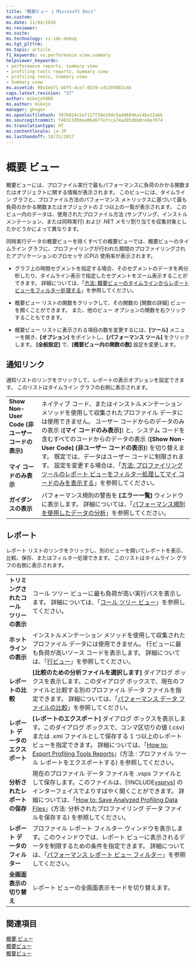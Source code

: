 ```yaml
---
title: "概要ビュー | Microsoft Docs"
ms.custom: 
ms.date: 11/04/2016
ms.reviewer: 
ms.suite: 
ms.technology: vs-ide-debug
ms.tgt_pltfrm: 
ms.topic: article
f1_keywords: vs.performance.view.summary
helpviewer_keywords:
- performance reports, summary view
- profiling tools reports, Summary view
- profiling tools, Summary view
- Summary view
ms.assetid: 98a1eb71-bbf5-4ce7-8559-cdc29f082c4b
caps.latest.revision: "37"
author: mikejo5000
ms.author: mikejo
manager: ghogen
ms.openlocfilehash: f07b924c5af117f39e19dc5add6046a14be22a6b
ms.sourcegitcommit: f40311056ea0b4677efcca74a285dbb0ce0e7974
ms.translationtype: HT
ms.contentlocale: ja-JP
ms.lasthandoff: 10/31/2017
---
```

# <a name="summary-view"></a>概要 ビュー
概要ビューには、プロファイル実行で最もパフォーマンスに負荷のかかる関数またはオブジェクトに関する情報が表示されます。 このビューには、タイムライン グラフと、プロファイル方法のパフォーマンス メトリックスに基づいて最も負荷のかかる関数またはオブジェクトの 2 つ以上の一覧が表示されます。 このビュー内のデータは、使用されたプロファイル方法 (サンプリング、インストルメンテーション、または同時実行) および .NET メモリ割り当てを収集対象としたかどうかによって異なります。  
  
 同時実行データの概要ビューを除くすべての概要ビューでは、概要ビューのタイムライン グラフに、プロファイリングが行われた期間のプロファイリングされたアプリケーションのプロセッサ (CPU) 使用率が表示されます。  
  
-   グラフ上の時間セグメントを指定する場合、そのセグメントのデータを再分析したり、タイムライン表示で指定したセグメントをズーム表示することができます。 詳細については、「[方法: 概要ビューのタイムラインからレポート ビューをフィルター処理する](../profiling/how-to-filter-report-views-from-the-summary-timeline.md)」を参照してください。  
  
-   概要ビュー リストの関数をクリックして、その関数の [関数の詳細] ビューを開くことができます。 また、他のビュー オプションの関数を右クリックすることもできます。  
  
-   概要ビュー リストに表示される項目の数を変更するには、**[ツール]** メニューを開き、**[オプション]** をポイントし、**[パフォーマンス ツール]** をクリックします。 **[全般設定]** で、**[概要ビュー内の関数の数]** 設定を変更します。  
  
## <a name="notifications-links"></a>通知リンク  
 通知リストのリンクをクリックして、レポートの表示オプションを設定できます。 このリストはタイムライン グラフの右側に表示されます。  
  
|||  
|-|-|  
|**Show Non-User Code (非ユーザー コードの表示)**<br /><br /> **マイ コードのみ表示**|ネイティブ コード、またはインストルメンテーション メソッドを使用して収集されたプロファイル データには使用できません。 ユーザー コードからのデータのみの表示 (**[マイ コードのみ表示]**) と、システム コードを含むすべてのコードからのデータの表示 (**[Show Non-User Code] (非ユーザー コードの表示)**) を切り替えます。 既定では、データはユーザー コードに制限されます。 設定を変更する場合は、「[方法: プロファイリング ツールのレポート ビューをフィルター処理してマイ コードのみを表示する](../profiling/how-to-filter-profiling-tools-report-views-to-display-just-my-code.md)」を参照してください。|  
|**ガイダンスの表示**|パフォーマンス規則の警告を **[エラー一覧]** ウィンドウに表示します。 詳細については、「[パフォーマンス規則を使用したデータの分析](../profiling/using-performance-rules-to-analyze-data.md)」を参照してください。|  
  
## <a name="report"></a>レポート  
 レポート リストのリンクをクリックし、別のビューを開いてレポートを表示、比較、保存、またはフィルター処理できます。 このリストはタイムライン グラフの右側に表示されます。  
  
|||  
|-|-|  
|**トリミングされたコール ツリーの表示**|コール ツリー ビューに最も負荷が高い実行パスを表示します。 詳細については、「[コール ツリー ビュー](../profiling/call-tree-view.md)」を参照してください。|  
|**ホット ラインの表示**|インストルメンテーション メソッドを使用して収集されたプロファイル データには使用できません。 行ビューに最も負荷が高いソース コードを表示します。 詳細については、「[行ビュー](../profiling/lines-view.md)」を参照してください。|  
|**レポートの比較**|**[比較のための分析ファイルを選択します]** ダイアログ ボックスを表示します。このダイアログ ボックスで、現在のファイルと比較する別のプロファイル データ ファイルを指定できます。 詳細については、「[パフォーマンス データ ファイルの比較](../profiling/comparing-performance-data-files.md)」を参照してください。|  
|**レポート データのエクスポート**|**[レポートのエクスポート]** ダイアログ ボックスを表示します。このダイアログ ボックスで、コンマ区切りの値 (.csv) または .xml ファイルとして保存する 1 つ以上のレポート ビューを指定できます。 詳細については、「[How to: Export Profiling Tools Reports](http://msdn.microsoft.com/en-us/174b5bd3-df9b-4fd4-88d4-76032ab90451)」(方法 : プロファイル ツール レポートをエクスポートする) を参照してください。|  
|**分析されたレポートの保存**|現在のプロファイル データ ファイルを .vsps ファイルとして保存します。このファイルは、[!INCLUDE[vsprvs](../code-quality/includes/vsprvs_md.md)] のインターフェイスでよりすばやく開くことができます。 詳細については、「[How to: Save Analyzed Profiling Data Files](http://msdn.microsoft.com/en-us/0340ddde-caf4-48ac-8af3-d15dcdade556)」(方法: 分析されたプロファイリング データ ファイルを保存する) を参照してください。|  
|**レポート データのフィルター**|プロファイル レポート フィルター ウィンドウを表示します。このウィンドウでは、レポート ビューに表示されるデータを制限するための条件を指定できます。 詳細については、「[パフォーマンス レポート ビュー フィルター](../profiling/performance-report-view-filter.md)」を参照してください。|  
|**全画面表示の切り替え**|レポート ビューの全画面表示モードを切り替えます。|  
  
## <a name="see-also"></a>関連項目  
 [概要 ビュー](../profiling/summary-view-sampling-data.md)   
 [概要ビュー](../profiling/summary-view-instrumentation-data.md)   
 [概要ビュー](../profiling/summary-view-dotnet-memory-data.md)